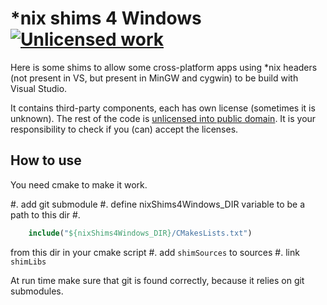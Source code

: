*nix shims 4 Windows [![Unlicensed work](https://raw.githubusercontent.com/unlicense/unlicense.org/master/static/favicon.png)](http://unlicense.org/)
===================

Here is some shims to allow some cross-platform apps using *nix headers (not present in VS, but present in MinGW and cygwin) to be build with Visual Studio.

It contains third-party components, each has own license (sometimes it is unknown). The rest of the code is [unlicensed into public domain](http://unlicense.org/). It is your responsibility to check if you (can) accept the licenses.

How to use
---------
You need cmake to make it work.

#. add git submodule
#. define nixShims4Windows_DIR variable to be a path to this dir
#.
```cmake
	include("${nixShims4Windows_DIR}/CMakesLists.txt")
```
from this dir in your cmake script
#. add ```shimSources``` to sources
#. link ```shimLibs```

At run time make sure that git is found correctly, because it relies on git submodules.